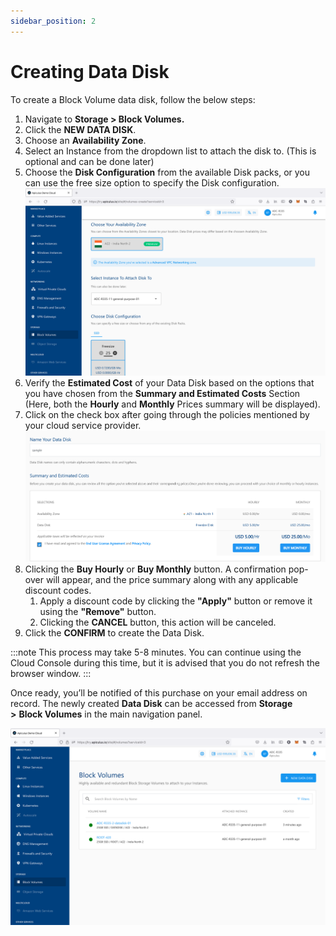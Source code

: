 ```yaml
---
sidebar_position: 2
---
```

# Creating Data Disk
To create a Block Volume data disk, follow the below steps:

1. Navigate to **Storage > Block Volumes.**
2. Click the **NEW DATA DISK**.
3. Choose an **Availability Zone**.
4. Select an Instance from the dropdown list to attach the disk to. (This is optional and can be done later)
5. Choose the **Disk Configuration** from the available Disk packs, or you can use the free size option to specify the Disk configuration.
   ![Working with Instance Volumes](img/WorkingwithInstanceVolumes1.png)
6. Verify the **Estimated Cost** of your Data Disk based on the options that you have chosen from the **Summary and Estimated Costs** Section (Here, both the **Hourly** and **Monthly** Prices summary will be displayed).
7. Click on the check box after going through the policies mentioned by your cloud service provider.
   ![Creating Data Disk](img/CreatingDataDisk.png)
8. Clicking the **Buy Hourly** or **Buy Monthly** button. A confirmation pop-over will appear, and the price summary along with any applicable discount codes.
    1. Apply a discount code by clicking the **"Apply"** button or remove it using the **"Remove"** button.
    2. Clicking the **CANCEL** button, this action will be canceled.
9. Click the **CONFIRM** to create the Data Disk.

:::note
This process may take 5-8 minutes. You can continue using the Cloud Console during this time, but it is advised that you do not refresh the browser window.
:::

Once ready, you’ll be notified of this purchase on your email address on record. The newly created **Data Disk** can be accessed from **Storage >** **Block Volumes** in the main navigation panel.

![Working with Instance Volumes](img/WorkingwithInstanceVolumes2.png)






